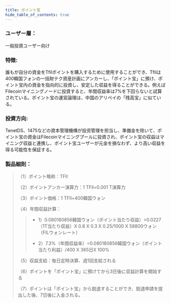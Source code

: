 ```yaml
---
title: ポイント宝
hide_table_of_contents: true
---
```


### ユーザー層：
一般投資ユーザー向け

### 特徴: 
誰もが自分の資金をTfilポイントを購入するために使用することができ、Tfilは400韓国フォンの一括財テク資産計画にアンカーし、「ポイント宝」に預け、ポイント宝内の資金を指向的に投資し、安定した収益を得ることができる。例えばFilecoinマイニングノードに投資すると、年間収益率は7%を下回らないと試算されている。ポイント宝の運営論理は、中国のアリペイの「残高宝」に似ている。

### 投資方向: 
TenetDS、1475などの資本管理機構が投资管理を担当し、準備金を除いて、ポイント宝の資金はFilecoinマイニングプールに投資され、ポイント宝の収益はマイニング収益と連携し、ポイント宝ユーザーが元金を損なわず、より高い収益を得る可能性を保証する。

### 製品細則：

>（1）ポイント略称：TFIl
>
>（2）ポイントアンカー演算力：1 TFIl=0.001 T演算力
>
>（3）ポイント価格：1 TFIl=400韓国ウォン
>
>（4）年間収益計算：
>>  - 1）0.080180856韓国ウォン（ポイント当たり収益）=0.0227（1T当たり収益）X 0.8 X 0.3 X 0.25/1000 X 58800ウォン（FILウォンレート）
>>
>>  - 2）7.3%（年間収益率）=0.080180856韓国ウォン（ポイント当たり利益）/400 X 365日X 100% 
>
>（5）収益支給：毎日定時決算、週1回支給される
>
>（6）ポイントを「ポイント宝」に預けてから3日後に収益計算を開始する
>
>（7）ポイントは「ポイント宝」から脱退することができ、脱退申請を提出した後、7日後に入金される。
 